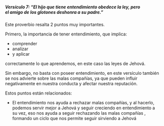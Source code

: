##### Versículo 7: “El hijo que tiene entendimiento obedece la ley, pero el amigo de los glotones deshonra a su padre.”

Este proverbio resalta 2 puntos muy importantes.  
  
Primero, la importancia de tener entendimiento, que implica:

- comprender 
- analizar 
- y aplicar

correctamente lo que aprendemos, en este caso las leyes de Jehová.  
  
Sin embargo, no basta con poseer entendimiento, en este versículo también se nos advierte sobre las malas compañías, ya que pueden influir negativamente en nuestra conducta y afectar nuestra reputación.  
  
Estos puntos están relacionados: 
- El entendimiento nos ayuda a rechazar malas compañías, y al hacerlo, podemos servir mejor a Jehová y seguir creciendo en entendimiento a su vez, eso nos ayuda a seguir rechazando las malas compañías , formando un ciclo que nos permite seguir sirviendo a Jehová 